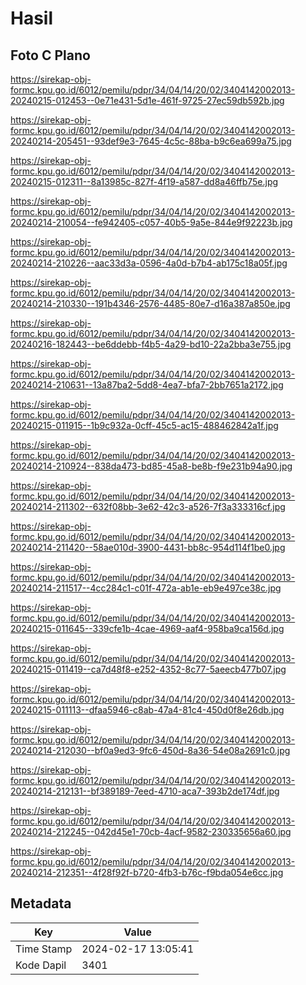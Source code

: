 # Hasil

## Foto C Plano

https://sirekap-obj-formc.kpu.go.id/6012/pemilu/pdpr/34/04/14/20/02/3404142002013-20240215-012453--0e71e431-5d1e-461f-9725-27ec59db592b.jpg

https://sirekap-obj-formc.kpu.go.id/6012/pemilu/pdpr/34/04/14/20/02/3404142002013-20240214-205451--93def9e3-7645-4c5c-88ba-b9c6ea699a75.jpg

https://sirekap-obj-formc.kpu.go.id/6012/pemilu/pdpr/34/04/14/20/02/3404142002013-20240215-012311--8a13985c-827f-4f19-a587-dd8a46ffb75e.jpg

https://sirekap-obj-formc.kpu.go.id/6012/pemilu/pdpr/34/04/14/20/02/3404142002013-20240214-210054--fe942405-c057-40b5-9a5e-844e9f92223b.jpg

https://sirekap-obj-formc.kpu.go.id/6012/pemilu/pdpr/34/04/14/20/02/3404142002013-20240214-210226--aac33d3a-0596-4a0d-b7b4-ab175c18a05f.jpg

https://sirekap-obj-formc.kpu.go.id/6012/pemilu/pdpr/34/04/14/20/02/3404142002013-20240214-210330--191b4346-2576-4485-80e7-d16a387a850e.jpg

https://sirekap-obj-formc.kpu.go.id/6012/pemilu/pdpr/34/04/14/20/02/3404142002013-20240216-182443--be6ddebb-f4b5-4a29-bd10-22a2bba3e755.jpg

https://sirekap-obj-formc.kpu.go.id/6012/pemilu/pdpr/34/04/14/20/02/3404142002013-20240214-210631--13a87ba2-5dd8-4ea7-bfa7-2bb7651a2172.jpg

https://sirekap-obj-formc.kpu.go.id/6012/pemilu/pdpr/34/04/14/20/02/3404142002013-20240215-011915--1b9c932a-0cff-45c5-ac15-488462842a1f.jpg

https://sirekap-obj-formc.kpu.go.id/6012/pemilu/pdpr/34/04/14/20/02/3404142002013-20240214-210924--838da473-bd85-45a8-be8b-f9e231b94a90.jpg

https://sirekap-obj-formc.kpu.go.id/6012/pemilu/pdpr/34/04/14/20/02/3404142002013-20240214-211302--632f08bb-3e62-42c3-a526-7f3a333316cf.jpg

https://sirekap-obj-formc.kpu.go.id/6012/pemilu/pdpr/34/04/14/20/02/3404142002013-20240214-211420--58ae010d-3900-4431-bb8c-954d114f1be0.jpg

https://sirekap-obj-formc.kpu.go.id/6012/pemilu/pdpr/34/04/14/20/02/3404142002013-20240214-211517--4cc284c1-c01f-472a-ab1e-eb9e497ce38c.jpg

https://sirekap-obj-formc.kpu.go.id/6012/pemilu/pdpr/34/04/14/20/02/3404142002013-20240215-011645--339cfe1b-4cae-4969-aaf4-958ba9ca156d.jpg

https://sirekap-obj-formc.kpu.go.id/6012/pemilu/pdpr/34/04/14/20/02/3404142002013-20240215-011419--ca7d48f8-e252-4352-8c77-5aeecb477b07.jpg

https://sirekap-obj-formc.kpu.go.id/6012/pemilu/pdpr/34/04/14/20/02/3404142002013-20240215-011113--dfaa5946-c8ab-47a4-81c4-450d0f8e26db.jpg

https://sirekap-obj-formc.kpu.go.id/6012/pemilu/pdpr/34/04/14/20/02/3404142002013-20240214-212030--bf0a9ed3-9fc6-450d-8a36-54e08a2691c0.jpg

https://sirekap-obj-formc.kpu.go.id/6012/pemilu/pdpr/34/04/14/20/02/3404142002013-20240214-212131--bf389189-7eed-4710-aca7-393b2de174df.jpg

https://sirekap-obj-formc.kpu.go.id/6012/pemilu/pdpr/34/04/14/20/02/3404142002013-20240214-212245--042d45e1-70cb-4acf-9582-230335656a60.jpg

https://sirekap-obj-formc.kpu.go.id/6012/pemilu/pdpr/34/04/14/20/02/3404142002013-20240214-212351--4f28f92f-b720-4fb3-b76c-f9bda054e6cc.jpg


## Metadata

| Key        | Value               |
| ---------- | ------------------- |
| Time Stamp | 2024-02-17 13:05:41 |
| Kode Dapil | 3401                |



